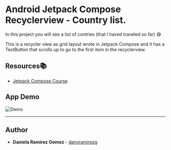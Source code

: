 # Android Jetpack Compose Recyclerview - Country list.

In this project you will see a list of contries (that I haved traveled so far) :sweat_smile:

This is a recycler view as grid layout wrote in Jetpack Compose and it has a TextButton that scrolls up to go to the first item in the recyclerview. 

## Resources:books:

* [Jetpack Compose Course](https://www.udemy.com/course/jetpack-compose-desde-0-a-profesional/) 

## App Demo

![Demo](record-expanded-list.gif)

---

## Author
* **Daniela Ramirez Gomez** - [danyramirezg](https://github.com/danyramirezg)
